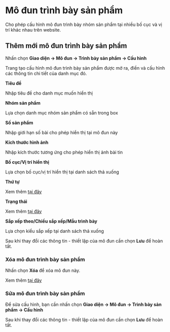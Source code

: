 
# Mô đun trình bày sản phẩm

Cho phép cấu hình mô đun trình bày nhóm sản phẩm tại nhiều bố cục và vị trí khác nhau trên website.

## Thêm mới mô đun trình bày sản phẩm

Nhấn chọn **Giao diện -> Mô đun -> Trình bày sản phẩm -> Cấu hình**

Trang tạo cấu hình mô đun trình bày sản phẩm được mở ra, điền và cấu hình các thông tin chi tiết của danh mục đó.

**Tiêu đề**

Nhập tiêu đề cho danh mục muốn hiển thị

**Nhóm sản phẩm**

Lựa chọn danh mục nhóm sản phẩm có sẵn trong box

**Số sản phẩm**

Nhập giới hạn số bài cho phép hiển thị tại mô đun này

**Kích thước hình ảnh**

Nhập kích thước tương ứng cho phép hiển thị ảnh bài tin

**Bố cục/Vị trí hiển thị**

Lựa chọn bố cục/vị trí hiển thị tại danh sách thả xuống

**Thứ tự**

Xem thêm [tại đây](https://mkmate.osd.vn/docs/common/logic/#th%E1%BB%A9-t%E1%BB%B1-s%E1%BA%AFp-x%E1%BA%BFp-l%C3%A0-s%E1%BB%91-ch%E1%BB%89-%C4%91%E1%BB%8Bnh)

**Trạng thái**

Xem thêm [tại đây](https://mkmate.osd.vn/docs/common/logic/#tr%E1%BA%A1ng-th%C3%A1i)

**Sắp xếp theo/Chiều sắp xếp/Mẫu trình bày**

Lựa chọn kiểu sắp xếp tại danh sách thả xuống

Sau khi thay đổi các thông tin - thiết lập của mô đun cần chọn **Lưu** để hoàn tất.

### Xóa mô đun trình bày sản phẩm

Nhấn chọn **Xóa** để xóa mô đun này.

Xem thêm [tại đây](https://mkmate.osd.vn/docs/common/logic#x%C3%B3a-c%C3%A1c-m%E1%BB%A5c-c%C3%A1c-th%C3%A0nh-ph%E1%BA%A7n-th%C3%B4ng-tin)

### Sửa mô đun trình bày sản phẩm

Để sửa cấu hình, bạn cần nhấn chọn **Giao diện -> Mô đun -> Trình bày sản phẩm -> Cấu hình**

Sau khi thay đổi các thông tin - thiết lập của mô đun cần chọn **Lưu** để hoàn tất.
